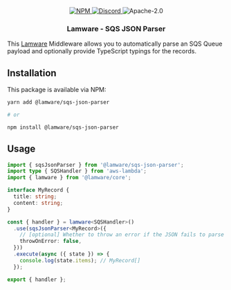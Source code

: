 <div align="center">
  <a href="https://www.npmjs.com/package/@lamware/sqs-json-parser" target="_blank">
    <img src="https://img.shields.io/npm/v/@lamware/sqs-json-parser?style=flat-square" alt="NPM" />
  </a>
  <a href="https://discord.gg/3S6AKZ2GR9" target="_blank">
    <img src="https://img.shields.io/discord/123906549860139008?color=7289DA&label=discord&logo=discord&logoColor=FFFFFF&style=flat-square" alt="Discord" />
  </a>
  <img src="https://img.shields.io/npm/l/@lamware/sqs-json-parser?style=flat-square" alt="Apache-2.0" />
  <h3>Lamware - SQS JSON Parser</h3>
</div>

This [Lamware](https://github.com/evilkiwi/lamware) Middleware allows you to automatically parse an SQS Queue payload and optionally provide TypeScript typings for the records.

## Installation

This package is available via NPM:

```bash
yarn add @lamware/sqs-json-parser

# or

npm install @lamware/sqs-json-parser
```

## Usage

```typescript
import { sqsJsonParser } from '@lamware/sqs-json-parser';
import type { SQSHandler } from 'aws-lambda';
import { lamware } from '@lamware/core';

interface MyRecord {
  title: string;
  content: string;
}

const { handler } = lamware<SQSHandler>()
  .use(sqsJsonParser<MyRecord>({
    // [optional] Whether to throw an error if the JSON fails to parse (default: true)
    throwOnError: false,
  }))
  .execute(async ({ state }) => {
    console.log(state.items); // MyRecord[]
  });

export { handler };
```
